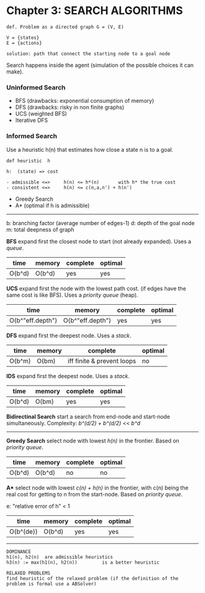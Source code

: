 # Chapter 3: SEARCH ALGORITHMS

    def. Problem as a directed graph G = (V, E)

    V = {states}
    E = {actions}

    solution: path that connect the starting node to a goal node

Search happens inside the agent (simulation of the possible choices it can make).

### Uninformed Search

- BFS (drawbacks: exponential consumption of memory)
- DFS (drawbacks: risky in non finite graphs)
- UCS (weighted BFS)
- Iterative DFS

### Informed Search

Use a heuristic h(n) that estimates how close a state n is to a goal.

    def heuristic  h

    h:  (state) => cost

    - admissible <=>     h(n) <= h*(n)       with h* the true cost
    - consistent <=>     h(n) <= c(n,a,n') + h(n')

- Greedy Search
- A\* (optimal if h is admissible)

---

b: branching factor (average number of edges-1)
d: depth of the goal node
m: total deepness of graph

**BFS**
expand first the closest node to start (not already expanded). Uses a _queue_.

| time   | memory | complete | optimal |
| ------ | ------ | -------- | ------- |
| O(b^d) | O(b^d) | yes      | yes     |

**UCS**
expand first the node with the lowest path cost. (if edges have the same cost is like BFS). Uses a _priority queue_ (heap).

| time             | memory           | complete | optimal |
| ---------------- | ---------------- | -------- | ------- |
| O(b^"eff.depth") | O(b^"eff.depth") | yes      | yes     |

**DFS**
expand first the deepest node. Uses a _stack_.

| time   | memory | complete                   | optimal |
| ------ | ------ | -------------------------- | ------- |
| O(b^m) | O(bm)  | iff finite & prevent loops | no      |

**IDS**
expand first the deepest node. Uses a _stack_.

| time   | memory | complete | optimal |
| ------ | ------ | -------- | ------- |
| O(b^d) | O(bm)  | yes      | yes     |

**Bidirectinal Search**
start a search from end-node and start-node simultaneously.
Complexity: _b^(d/2) + b^(d/2)_ << _b^d_

---

**Greedy Search**
select node with lowest _h(n)_ in the frontier. Based on _priority queue_.

| time   | memory | complete | optimal |
| ------ | ------ | -------- | ------- |
| O(b^d) | O(b^d) | no       | no      |

**A\***
select node with lowest _c(n) + h(n)_ in the frontier, with c(n) being the real cost for getting to n from the start-node. Based on _priority queue_.

e: "relative error of h" < 1

| time      | memory | complete | optimal |
| --------- | ------ | -------- | ------- |
| O(b^(de)) | O(b^d) | yes      | yes     |

---

    DOMINANCE
    h1(n), h2(n)  are admissible heuristics
    h3(n) := max(h1(n), h2(n))         is a better heuristic

    RELAXED PROBLEMS
    find heuristic of the relaxed problem (if the definition of the problem is formal use a ABSolver)
